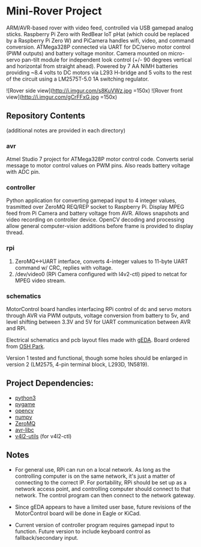 # Mini-Rover Project

ARM/AVR-based rover with video feed, controlled via USB gamepad analog sticks.  Raspberry Pi Zero with
RedBear IoT pHat (which could be replaced by a Raspberry Pi Zero W) and PiCamera handles wifi, video, and 
command conversion.  ATMega328P connected via UART for DC/servo motor control (PWM outputs) and battery 
voltage monitor.  Camera mounted on micro-servo pan-tilt module for independent look control (+/- 90 
degrees vertical and horizontal from straight ahead). Powered by 7 AA NiMH batteries providing ~8.4 volts 
to DC motors via L293 H-bridge and 5 volts to the rest of the circuit using a LM2575T-5.0 1A switching regulator.

![Rover side view](http://i.imgur.com/s8KuVWz.jpg =150x) ![Rover front view](http://i.imgur.com/gCrFFxG.jpg =150x)

## Repository Contents
(additional notes are provided in each directory)

### avr

Atmel Studio 7 project for ATMega328P motor control code.  Converts serial message
to motor control values on PWM pins.  Also reads battery voltage with ADC pin.

### controller

Python application for converting gamepad input to 4 integer values, trasmitted
over ZeroMQ REQ/REP socket to Raspberry Pi.  Display MPEG feed from Pi Camera and
battery voltage from AVR.  Allows snapshots and video recording on controller device. 
OpenCV decoding and processing allow general computer-vision additions before frame 
is provided to display thread.

### rpi

1. ZeroMQ<->UART interface, converts 4-integer values to 11-byte UART command w/ CRC, replies 
with voltage.  
2.  /dev/video0 (RPi Camera configured with l4v2-ctl) piped to netcat for MPEG video stream.

### schematics

MotorControl board handles interfacing RPi control of dc and servo motors through AVR via PWM outputs, 
voltage conversion from battery to 5v, and level shifting between 3.3V and 5V for UART communication 
between AVR and RPi. 

Electrical schematics and pcb layout files made with [gEDA](http://gedaproject.org). Board ordered from [OSH Park](http://oshpark.com).

Version 1 tested and functional, though some holes should be enlarged in version 2 (LM2575, 4-pin terminal block, 
L293D, 1N5819).

## Project Dependencies:
* [python3](https://www.python.org)
* [pygame](https://www.pygame.org)
* [opencv](http://opencv.org)
* [numpy](http://numpy.org)
* [ZeroMQ](http://zeromq.org)
* [avr-libc](http://www.nongnu.org/avr-libc/)
* [v4l2-utils](https://github.com/gjasny/v4l-utils) (for v4l2-ctl)

## Notes

* For general use, RPi can run on a local network.  As long as the controlling computer is on the same 
network, it's just a matter of connecting to the correct IP.  For portability, RPi should be set up as
a network access point, and controlling computer should connect to that network.  The control program 
can then connect to the network gateway.

* Since gEDA appears to have a limited user base, future revisions of the MotorControl board will be done
in Eagle or KiCad.

* Current version of controller program requires gamepad input to function.  Future version to include 
keyboard control as fallback/secondary input.
